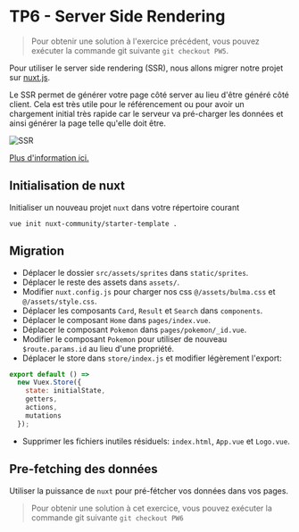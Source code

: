 # TP6 - Server Side Rendering

> Pour obtenir une solution à l'exercice précédent, vous pouvez exécuter la commande git suivante `git checkout PW5`.

Pour utiliser le server side rendering (SSR), nous allons migrer notre projet sur [nuxt.js](https://fr.nuxtjs.org).

Le SSR permet de générer votre page côté server au lieu d'être généré côté client. Cela est très utile pour le référencement ou pour avoir un chargement initial très rapide car le serveur va pré-charger les données et ainsi générer la page telle qu'elle doit être.

![SSR](https://fr.nuxtjs.org/nuxt-schema.png)

[Plus d'information ici.](https://fr.nuxtjs.org/guide)

## Initialisation de nuxt

Initialiser un nouveau projet `nuxt` dans votre répertoire courant

```
vue init nuxt-community/starter-template .
```

## Migration

- Déplacer le dossier `src/assets/sprites` dans `static/sprites`.
- Déplacer le reste des assets dans `assets/`.
- Modifier `nuxt.config.js` pour charger nos css `@/assets/bulma.css` et `@/assets/style.css`.
- Déplacer les composants `Card`, `Result` et `Search` dans `components`.
- Déplacer le composant `Home` dans `pages/index.vue`.
- Déplacer le composant `Pokemon` dans `pages/pokemon/_id.vue`.
- Modifier le composant `Pokemon` pour utiliser de nouveau `$route.params.id` au lieu d'une propriété.
- Déplacer le store dans `store/index.js` et modifier légèrement l'export:

```js
export default () =>
  new Vuex.Store({
    state: initialState,
    getters,
    actions,
    mutations
  });
```

- Supprimer les fichiers inutiles résiduels: `index.html`, `App.vue` et `Logo.vue`.

## Pre-fetching des données

Utiliser la puissance de `nuxt` pour pré-fétcher vos données dans vos pages.

> Pour obtenir une solution à cet exercice, vous pouvez exécuter la commande git suivante `git checkout PW6`
